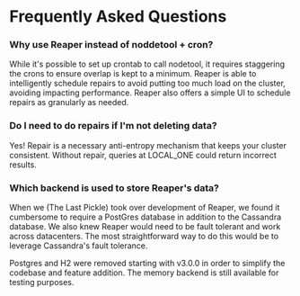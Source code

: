# Frequently Asked Questions


### Why use Reaper instead of noddetool + cron?

While it's possible to set up crontab to call nodetool, it requires staggering the crons to ensure overlap is kept to a minimum.  Reaper is able to intelligently schedule repairs to avoid putting too much load on the cluster, avoiding impacting performance.  Reaper also offers a simple UI to schedule repairs as granularly as needed.


### Do I need to do repairs if I'm not deleting data?

Yes!  Repair is a necessary anti-entropy mechanism that keeps your cluster consistent.  Without repair, queries at LOCAL_ONE could return incorrect results.  


### Which backend is used to store Reaper's data?

When we (The Last Pickle) took over development of Reaper, we found it cumbersome to require a PostGres database in addition to the Cassandra database.  We also knew Reaper would need to be fault tolerant and work across datacenters.  The most straightforward way to do this would be to leverage Cassandra's fault tolerance.  

Postgres and H2 were removed starting with v3.0.0 in order to simplify the codebase and feature addition.
The memory backend is still available for testing purposes.